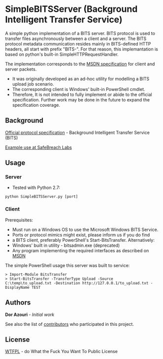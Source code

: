 # SimpleBITSServer (Background Intelligent Transfer Service)

A simple python implementation of a BITS server. BITS protocol is used to transfer files asynchronously between a client and a server.
The BITS protocol metadata communication resides mainly in BITS-defined HTTP headers, all start with prefix "BITS-". For that reason, this implemantation is based on python's built-in SimpleHTTPRequestHandler.

The implementation corresponds to the [MSDN specification](https://msdn.microsoft.com/en-us/library/windows/desktop/aa362828(v=vs.85).aspx) for client and server packets.

* It was originally developed as an ad-hoc utility for modelling a BITS upload job scenario.
* The corresponding client is Windows' built-in PowerShell cmdlet.
* Therefore, It is not intended to fully implement or abide to the official specification.
  Further work may be done in the future to expand the specification coverage.

## Background

[Official protocol specification](https://winprotocoldoc.blob.core.windows.net/productionwindowsarchives/MC-BUP/[MC-BUP].pdf) - Background Intelligent Transfer Service (BITS)

[Example use at SafeBreach Labs](https://safebreach.com/Post/Building-a-Python-BITS-Server)

## Usage

### Server
* Tested with Python 2.7:

```
python SimpleBITSServer.py [port]
```

### Client
Prerequisites:
* Must run on a Windows OS to use the Microsoft Windows BITS Service.
 * Ports or protocol mimics might exist, please inform us if you do find
* a BITS client, preferably PowerShell's Start-BitsTransfer. Alternatively:
 * Windows' built in utility - bitsadmin.exe (deprecated)
 * Any program implementing the required interfaces as described on [MSDN](https://msdn.microsoft.com/en-us/library/windows/desktop/aa362820(v=vs.85).aspx)


The simple PowerShell usage this server was built to service:

```
> Import-Module BitsTransfer
> Start-BitsTransfer -TransferType Upload -Source C:\temp\to_upload.txt -Destination http://127.0.0.1/to_upload.txt -DisplayName TEST
```

## Authors

**Dor Azouri** - *Initial work*

See also the list of [contributors](https://github.com/your/project/contributors) who participated in this project.

## License

[WTFPL](http://www.wtfpl.net/) - do What the Fuck You Want To Public License
